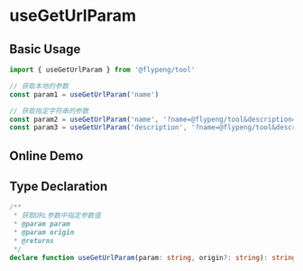 # useGetUrlParam

## Basic Usage

```ts
import { useGetUrlParam } from '@flypeng/tool'

// 获取本地的参数
const param1 = useGetUrlParam('name')

// 获取指定字符串的参数
const param2 = useGetUrlParam('name', '?name=@flypeng/tool&description=工具库')
const param3 = useGetUrlParam('description', '?name=@flypeng/tool&description=工具库')
```

## Online Demo

<preview path="./index.vue" title="useGetUrlParam" description="获取 URL 参数中指定参数值"></preview>

## Type Declaration

```ts
/**
 * 获取URL参数中指定参数值
 * @param param
 * @param origin
 * @returns
 */
declare function useGetUrlParam(param: string, origin?: string): string | null
```
